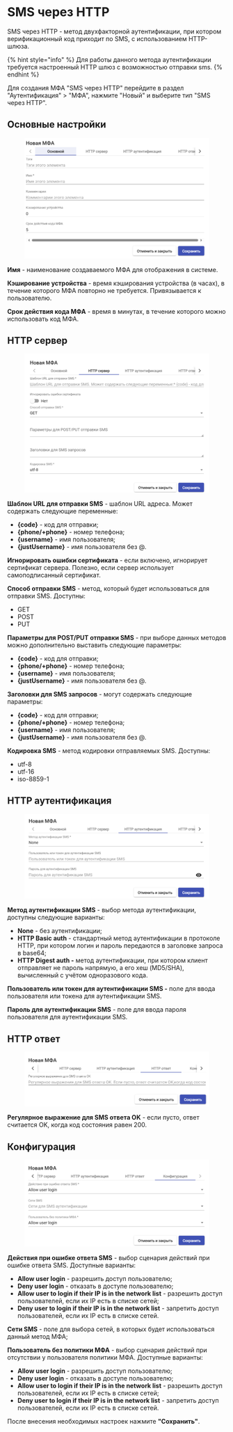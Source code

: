 # SMS через HTTP

SMS через HTTP - метод двухфакторной аутентификации, при котором верификационный код приходит по SMS, с использованием HTTP-шлюза.

{% hint style="info" %}
Для работы данного метода аутентификации требуется настроенный HTTP шлюз с возможностью отправки sms.
{% endhint %}

Для создания МФА "SMS через HTTP" перейдите в раздел "Аутентификация" > "МФА", нажмите "Новый" и выберите тип "SMS через HTTP".

## Основные настройки <a href="#main" id="main"></a>

<figure><img src="../../../.gitbook/assets/SMSMFA2.png" alt=""><figcaption></figcaption></figure>

**Имя** - наименование создаваемого МФА для отображения в системе.

**Кэширование устройства** - время кэширования устройства (в часах), в течение которого МФА повторно не требуется. Привязывается к пользователю.

**Срок действия кода МФА** - время в минутах, в течение которого можно использовать код МФА.

## HTTP сервер <a href="#http-server" id="http-server"></a>

<figure><img src="../../../.gitbook/assets/SMSMFA3.png" alt=""><figcaption></figcaption></figure>

**Шаблон URL для отправки SMS** - шаблон URL адреса. Может содержать следующие переменные:

* **{code}** - код для отправки;
* **{phone/+phone}** - номер телефона;
* **{username}** - имя пользователя;
* **{justUsername}** - имя пользователя без @.

**Игнорировать ошибки сертификата** - если включено, игнорирует сертификат сервера. Полезно, если сервер использует самоподписанный сертификат.

**Способ отправки SMS** - метод, который будет использоваться для отправки SMS. Доступны:

* GET
* POST
* PUT

**Параметры для POST/PUT отправки SMS** - при выборе данных методов можно дополнительно выставить следующие параметры:

* **{code}** - код для отправки;
* **{phone/+phone}** - номер телефона;
* **{username}** - имя пользователя;
* **{justUsername}** - имя пользователя без @.

**Заголовки для SMS запросов** - могут содержать следующие параметры:

* **{code}** - код для отправки;
* **{phone/+phone}** - номер телефона;
* **{username}** - имя пользователя;
* **{justUsername}** - имя пользователя без @.

**Кодировка SMS** - метод кодировки отправляемых SMS. Доступны:

* utf-8
* utf-16
* iso-8859-1

## HTTP аутентификация <a href="#http-auth" id="http-auth"></a>

<figure><img src="../../../.gitbook/assets/SMSMFA4.png" alt=""><figcaption></figcaption></figure>

**Метод аутентификации SMS** - выбор метода аутентификации, доступны следующие варианты:

* **None** - без аутентификации;
* **HTTP Basic auth** - стандартный метод аутентификации в протоколе HTTP, при котором логин и пароль передаются в заголовке запроса в base64;
* **HTTP Digest auth -** метод аутентификации, при котором клиент отправляет не пароль напрямую, а его хеш (MD5/SHA), вычисленный с учётом одноразового кода.

**Пользователь или токен для аутентификации SMS -** поле для ввода пользователя или токена для аутентификации SMS.

**Пароль для аутентификации SMS** - поле для ввода пароля пользователя для аутентификации SMS.

## HTTP ответ <a href="#http-reply" id="http-reply"></a>

<figure><img src="../../../.gitbook/assets/SMSMFA5.png" alt=""><figcaption></figcaption></figure>

**Регулярное выражение для SMS ответа OK** - если пусто, ответ считается OK, когда код состояния равен 200.

## Конфигурация <a href="#config" id="config"></a>

<figure><img src="../../../.gitbook/assets/SMSMFA6.png" alt=""><figcaption></figcaption></figure>

**Действия при ошибке ответа SMS** - выбор сценария действий при ошибке ответа SMS. Доступные варианты:

* **Allow user login** - разрешить доступ пользователю;
* **Deny user login** - отказать в доступе пользователю;
* **Allow user to login if their IP is in the network list** - разрешить доступ пользователей, если их IP есть в списке сетей;
* **Deny user to login if their IP is in the network list** - запретить доступ пользователей, если их IP есть в списке сетей.

**Сети SMS** - поле для выбора сетей, в которых будет использоваться данный метод МФА;

**Пользователь без политики МФА** - выбор сценария действий при отсутствии у пользователя политики МФА. Доступные варианты:

* **Allow user login** - разрешить доступ пользователю;
* **Deny user login** - отказать в доступе пользователю;
* **Allow user to login if their IP is in the network list** - разрешить доступ пользователей, если их IP есть в списке сетей;
* **Deny user to login if their IP is in the network list** - запретить доступ пользователей, если их IP есть в списке сетей.

После внесения необходимых настроек нажмите **"Сохранить"**.
